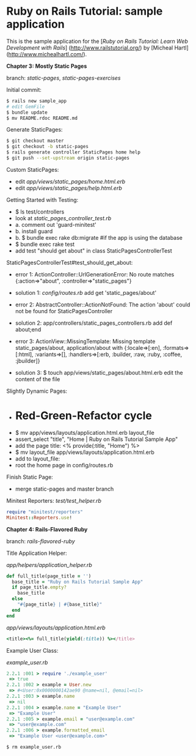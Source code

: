 # Ruby on Rails Tutorial: sample application

This is the sample application for the 
[*Ruby on Rails Tutorial:
Learn Web Development with Rails*] (http://www.railstutorial.org/)
by [Micheal Hartl] (http://www.michealhartl.com/).

**Chapter 3: Mostly Static Pages**

branch: *static-pages*, *static-pages-exercises*

Initial commit:
```bash
$ rails new sample_app
# edit GemFile
$ bundle update
$ mv README.rdoc README.md
```
Generate StaticPages:
```bash
$ git checkout master
$ git checkout -b static-pages
$ rails generate controller StaticPages home help
$ git push --set-upstream origin static-pages
```

Custom StaticPages:
* edit *app/views/static_pages/home.html.erb*
* edit *app/views/static_pages/help.html.erb*

Getting Started with Testing:
* $ ls test/controllers
* look at *static_pages_controller_test.rb*
* a. comment out 'guard-minitest'
* b. install guard
* b. $ bundle exec rake db:migrate #if the app is using the database
* $ bundle exec rake test
* add test "should get about" in class StaticPagesControllerTest

StaticPagesControllerTest#test_should_get_about:

* error 1:
  ActionController::UrlGenerationError: No route matches {:action=>"about", :controller=>"static_pages"}
* solution 1:
  *config/routes.rb* add get 'static_pages/about'

* error 2:
  AbstractController::ActionNotFound: The action 'about' could not be found for StaticPagesController
* solution 2:
  app/controllers/static_pages_controllers.rb add def about;end

* error 3:
  ActionView::MissingTemplate: Missing template static_pages/about, application/about with {:locale=>[:en], :formats=>[:html], :variants=>[], :handlers=>[:erb, :builder, :raw, :ruby, :coffee, :jbuilder]}
* solution 3:
  $ touch app/views/static_pages/about.html.erb
  edit the content of the file

Slightly Dynamic Pages:
* # Red-Green-Refactor cycle
* $ mv app/views/layouts/application.html.erb layout_file
* assert_select "title", "Home | Ruby on Rails Tutorial Sample App"
* add the page title: <% provide(:title, "Home") %>
* $ mv layout_file app/views/layouts/application.html.erb
* add to layout_file: <title><%= yield(:title) %> | Ruby on Rails Tutorial Sample App</title>
* root the home page in config/routes.rb

Finish Static Page:
* merge static-pages and master branch

Minitest Reporters:
*test/test_helper.rb*
```ruby
require "minitest/reporters"
Minitest::Reporters.use!
```

**Chapter 4: Rails-Flavored Ruby**

branch: *rails-flavored-ruby*

Title Application Helper:

*app/helpers/application_helper.rb*
```ruby
def full_title(page_title = '')
  base_title = "Ruby on Rails Tutorial Sample App"
  if page_title.empty?
    base_title
  else
    "#{page_title} | #{base_title}"
  end
end
```

*app/views/layouts/application.html.erb*
```ruby
<title><%= full_title(yield(:title)) %></title>
```

Example User Class:

*example_user.rb*
```ruby
2.2.1 :001 > require './example_user'
 => true 
2.2.1 :002 > example = User.new
 => #<User:0x0000000142ae90 @name=nil, @email=nil> 
2.2.1 :003 > example.name
 => nil 
2.2.1 :004 > example.name = "Example User"
 => "Example User" 
2.2.1 :005 > example.email = "user@example.com"
 => "user@example.com" 
2.2.1 :006 > example.formatted_email
 => "Example User <user@example.com>" 
```

```bash
$ rm example_user.rb
```